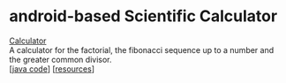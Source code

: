 # android-based Scientific Calculator

[Calculator](../../tree/calculator)<br>
    A calculator for the factorial, the fibonacci sequence up to a number and the greater common divisor.<br>
    [[java code](../../tree/calculator/src/main/java/com/example/myapplication)] 
    [[resources](../../tree/calculator/src/main/res)]
<br>
